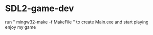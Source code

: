 # SDL2-game-dev
run " mingw32-make -f MakeFile " to create Main.exe and start playing
enjoy my game
